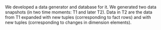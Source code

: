 We developed a data generator and database for it. We generated two data snapshots (in two time moments: T1 and later T2). Data in T2 are the data from T1 expanded with new tuples (corresponding to fact rows) and with new tuples (corresponding to changes in dimension elements).